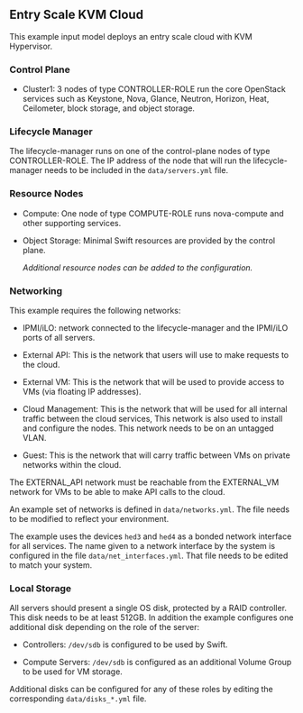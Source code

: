 <!--
(c) Copyright 2015-2016 Hewlett Packard Enterprise Development LP
(c) Copyright 2017-2019 SUSE LLC

Licensed under the Apache License, Version 2.0 (the "License"); you may
not use this file except in compliance with the License. You may obtain
a copy of the License at

http://www.apache.org/licenses/LICENSE-2.0

Unless required by applicable law or agreed to in writing, software
distributed under the License is distributed on an "AS IS" BASIS, WITHOUT
WARRANTIES OR CONDITIONS OF ANY KIND, either express or implied. See the
License for the specific language governing permissions and limitations
under the License.
-->

## Entry Scale KVM Cloud

This example input model deploys an entry scale cloud with KVM Hypervisor.

### Control Plane

- Cluster1: 3 nodes of type CONTROLLER-ROLE run the core OpenStack
  services such as Keystone, Nova, Glance, Neutron, Horizon, Heat,
  Ceilometer, block storage, and object storage.

### Lifecycle Manager

  The lifecycle-manager runs on one of the control-plane nodes of type
  CONTROLLER-ROLE. The IP address of the node that will run the
  lifecycle-manager needs to be included in the `data/servers.yml` file.

### Resource Nodes

- Compute: One node of type COMPUTE-ROLE runs nova-compute and other
  supporting services.

- Object Storage: Minimal Swift resources are provided by the control plane.

  *Additional resource nodes can be added to the configuration.*

### Networking

This example requires the following networks:

- IPMI/iLO: network connected to the lifecycle-manager and the IPMI/iLO ports
  of all servers.

- External API: This is the network that users will use to make requests to
  the cloud.

- External VM: This is the network that will be used to provide access to VMs
  (via floating IP addresses).

- Cloud Management: This is the network that will be used for all internal
  traffic between the cloud services, This network is also used to install and
  configure the nodes. This network needs to be on an untagged VLAN.

- Guest: This is the network that will carry traffic between VMs on private
  networks within the cloud.

The EXTERNAL\_API network must be reachable from the EXTERNAL\_VM
network for VMs to be able to make API calls to the cloud.

An example set of networks is defined in `data/networks.yml`.
The file needs to be modified to reflect your environment.

The example uses the devices `hed3` and `hed4` as a bonded network interface
for all services. The name given to a network interface by the system is
configured in the file `data/net_interfaces.yml`. That file needs to be edited
to match your system.

### Local Storage

All servers should present a single OS disk, protected by a RAID controller.
This disk needs to be at least 512GB. In addition the example configures one
additional disk depending on the role of the server:

- Controllers: `/dev/sdb` is configured to be used by Swift.

- Compute Servers: `/dev/sdb` is configured as an additional Volume Group to be
  used for VM storage.

Additional disks can be configured for any of these roles by editing
the corresponding `data/disks_*.yml` file.

